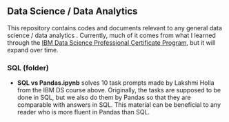 ## Data Science / Data Analytics

This repository contains codes and documents relevant to any general data science / data analytics . Currently, much of it comes from what I learned through the [IBM Data Science Professional Certificate Program](https://www.ibm.com/training/badge/data-science-professional-certificate), but it will expand over time.

### SQL (folder)
* **SQL vs Pandas.ipynb** solves 10 task prompts made by Lakshmi Holla from the IBM DS course above. Originally, the tasks are supposed to be done in SQL, but we also do them by Pandas so that they are comparable with answers in SQL. This material can be beneficial to any reader who is more fluent in Pandas than SQL.
